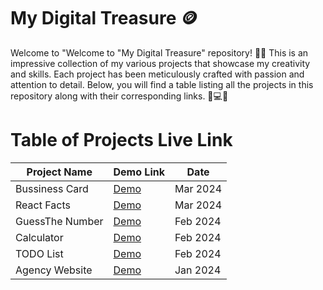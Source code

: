 # My Digital Treasure 🪙
Welcome to "Welcome to "My Digital Treasure" repository! 🎉📂 This is an impressive collection of my various projects that showcase my creativity and skills. Each project has been meticulously crafted with passion and attention to detail. Below, you will find a table listing all the projects in this repository along with their corresponding links. 🚀💻😍


# Table of Projects Live Link
| Project Name | Demo Link | Date |
|----------- |---------- |----------|
| Bussiness Card |[Demo](https://vsbussinesscard.vercel.app/)|Mar 2024|
| React Facts | [Demo ](https://vs-reactfacts.netlify.app/) | Mar 2024 |
| GuessThe Number| [Demo ](https://vsguessthenumber.netlify.app/) | Feb 2024  |
| Calculator| [Demo ](https://venky2100calculator.netlify.app/) | Feb 2024  |
| TODO List  | [Demo ](https://deluxe-sorbet-27d79d.netlify.app/) | Feb 2024  |
| Agency Website   | [Demo ](https://stunning-zuccutto-50416b.netlify.app/) | Jan 2024  |



